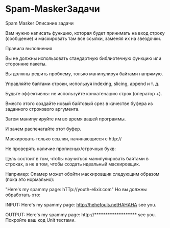 # Spam-MaskerЗадачи

Spam Masker
Описание задачи

Вам нужно написать функцию, которая будет принимать на вход строку (сообщение) и маскировать там все ссылки, заменяя их на звездочки.

Правила выполнения

Вы не должны использовать стандартную библиотечную функцию или сторонние пакеты.

Вы должны решить проблему, только манипулируя байтами напрямую.

Управляйте байтами строки, используя indexing, slicing, append и т. д.

Будьте эффективны: не используйте конкатенацию строк (оператор +).

Вместо этого создайте новый байтовый срез в качестве буфера из заданного строкового аргумента.

Затем манипулируйте им во время вашей программы.

И зачем распечатайте этот буфер.

Маскировать только ссылки, начинающиеся с http://

Не проверять наличие прописных/строчных букв:

Цель состоит в том, чтобы научиться манипулировать байтами в строках, а не в том, чтобы создать идеальный маскировщик.

Например: Спамер может обойти маскировщик следующим образом (пока это нормально):



"Here's my spammy page: hTTp://youth-elixir.com"
Но вы должны обработать это:



INPUT:
Here's my spammy page: http://hehefouls.netHAHAHA see you.

OUTPUT:
Here's my spammy page: http://******************* see you.
Покройте ваш код Unit тестами.
